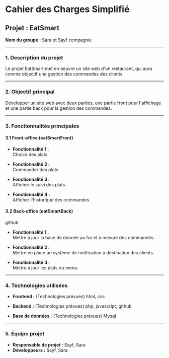 # **Cahier des Charges Simplifié**

## **Projet : EatSmart**
**Nom du groupe :** Sara et Sayf compagnie

---

### **1. Description du projet**

Le projet EatSmart met en oeuvre un site web d'un restaurant, qui aura comme objectif une gestion des commandes des clients.

---

### **2. Objectif principal**

Développer un site web avec deux parties, une partie front pour l'affichage et une partie back pour la gestion des commandes.

---

### **3. Fonctionnalités principales**


#### **3.1 Front-office (eatSmartFront)**

- **Fonctionnalité 1 :**  
Choisir des plats.
  
- **Fonctionnalité 2 :**  
Commander des plats.  

- **Fonctionnalité 3 :**  
Afficher le suivi des plats.

- **Fonctionnalité 4 :**  
Afficher l'historique des commandes.


#### **3.2 Back-office (eatSmartBack)**

github
 
- **Fonctionnalité 1 :**  
Mettre à jour la base de donnée au fur et à mesure des commandes.
- **Fonctionnalité 2 :**  
Mettre en place un système de notification à destination des clients.
  
- **Fonctionnalité 3 :**  
Mettre à jour les plats du menu.

---

### **4. Technologies utilisées**

- **Frontend :** (Technologies prévues)
html, css

- **Backend :** (Technologies prévues)
php, javascript, github

- **Base de données :** (Technologies prévues)
Mysql

---

### **5. Équipe projet**

- **Responsable de projet :** Sayf, Sara
- **Développeurs :** Sayf, Sara
